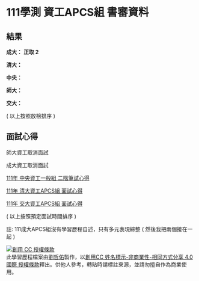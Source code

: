 # 111學測 資工APCS組 書審資料

## 結果

**成大：** **正取 2**

**清大：**

**中央：**

**師大：**

**交大：**

( 以上按照放榜排序 )

## 面試心得

師大資工取消面試

成大資工取消面試

[111年 中央資工一般組 二階筆試心得](https://jason810496.codes/blog/2022/05/19/cs-ncu/)

[111年 清大資工APCS組 面試心得](https://jason810496.codes/blog/2022/05/22/cs-nthu/)

[111年 交大資工APCS組 面試心得](https://jason810496.codes/blog/2022/05/25/cs-nctu/)

( 以上按照預定面試時間排序 )

註: 111成大APCS組沒有學習歷程自述，只有多元表現綜整 ( 然後我把兩個接在一起 )

<a rel="license" href="http://creativecommons.org/licenses/by-nc-sa/4.0/"><img alt="創用 CC 授權條款" style="border-width:0" src="https://i.creativecommons.org/l/by-nc-sa/4.0/88x31.png" /></a><br /><span xmlns:dct="http://purl.org/dc/terms/" property="dct:title">此學習歷程檔案</span>由<a xmlns:cc="http://creativecommons.org/ns#" href="https://github.com/jason810496" property="cc:attributionName" rel="cc:attributionURL">劉哲佑</a>製作，以<a rel="license" href="http://creativecommons.org/licenses/by-nc-sa/4.0/">創用CC 姓名標示-非商業性-相同方式分享 4.0 國際 授權條款</a>釋出。供他人參考，轉貼時請標註來源，並請勿擅⾃作為商業使⽤。

